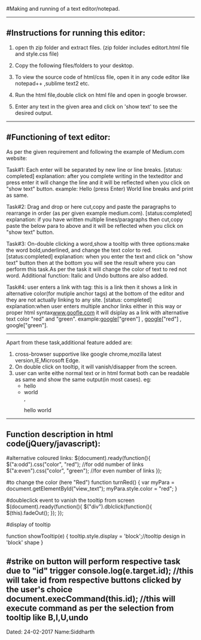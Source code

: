 #Making and running of a text editor/notepad.

-----------------------------------------------------------------------------
#Instructions for running this editor:
-----------------------------------------------------------------------------
1. open th zip folder and extract files.
(zip folder includes editort.html file and style.css file)

2. Copy the following files/folders to your  desktop.
3. To view the source code of html/css file, open it in any code editor like notepad++ ,sublime text2 etc.
4. Run the html file,double click on html file and open in google browser.
5. Enter any text in the given area and click on 'show text' to see the desired output.

------------------------------------------------------------------------------
#Functioning of text editor:
-------------------------------------------------------------------------------
As per the given requirement and following the example of Medium.com website:

Task#1: Each enter will be separated by new line or line breaks. [status: completed]
explanation: after you complete writing in the texteditor and press enter it will change the line and it will be reflected when you click on "show text" button.
example: Hello (press Enter) World line breaks and print as same.

Task#2: Drag and drop or here cut,copy and paste the paragraphs to rearrange in order (as per given example medium.com). [status:completed]
explanation: if you have written multiple lines/paragraphs then cut,copy paste the below para to above and it will be reflected when you click on "show text" button.

Task#3: On-double clicking a word,show a tooltip with three options:make the word bold,underlined, and change the text color to red. [status:completed]
explanation: when you enter the text and click on "show text" button then at the bottom you will see the result where you can perform this task.As per the task it will change the color of text to red not word.
Additional function: Italic and Undo buttons are also added.

Task#4: user enters a link with tag: <a>this is a link</a> then it shows a link in alternative color(for mutiple anchor tags) at the bottom of the editor and they are not actually linking to any site. [status: completed]
explanation:when user enters multiple anchor links either in <a></a> this way or  proper html syntax<a href="#">www.goofle.com</a>  it will dsiplay as a link with alternative text color "red" and "green".
example:<a href="www.google.com">google</a>["green"]  , <a href="#">google</a>["red"] , <a>google</a>["green"].

-----------------------------------------------------------------------------------------------------------------------------------------------------
Apart from these task,additional feature added are:

1. cross-browser supportive like google chrome,mozilla latest version,IE,Microsoft Edge.
2. On double click on tooltip, it will vanish/disapper from the screen.
3. user can write eithe normal text or in html format both can be readable as same and show the same output(in most cases).
eg: <ul><li>hello</li><li>world</li>, <p>hello world</p>

-----------------------------------------------------------------------------------------------------------------------------------------------------
Function description in html code(jQuery/javascript):
---------------------------------------------------------------------------------------------------------------------------------------------------
#alternative coloured links:
	$(document).ready(function(){
    $("a:odd").css("color", "red");             //for odd number of links
    $("a:even").css("color", "green");      //for even number of links
});

#to change the color (here "Red")
function turnRed() {
var myPara = document.getElementById("view_text");
myPara.style.color = "red";
}

#doubleclick event to vanish the tooltip from screen
$(document).ready(function(){
    $("div").dblclick(function(){
        $(this).fadeOut();
    });
});

#display of tooltip

function showTooltip(e) {
  tooltip.style.display = 'block';//tooltip design in 'block' shape
}

#strike on button will perform respective task due to "id" trigger
 console.log(e.target.id);                      //this will take id from respective buttons clicked by the user's choice
    document.execCommand(this.id);    //this will execute command as per the selection from tooltip like B,I,U,undo
--------------------------------------------------------------------------------------------------------------------------------------------------------------------
  
Dated: 24-02-2017
Name:Siddharth


